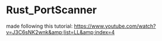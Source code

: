 # Rust_PortScanner
made following this tutorial: https://www.youtube.com/watch?v=J3C6sNK2wnk&amp;list=LL&amp;index=4
